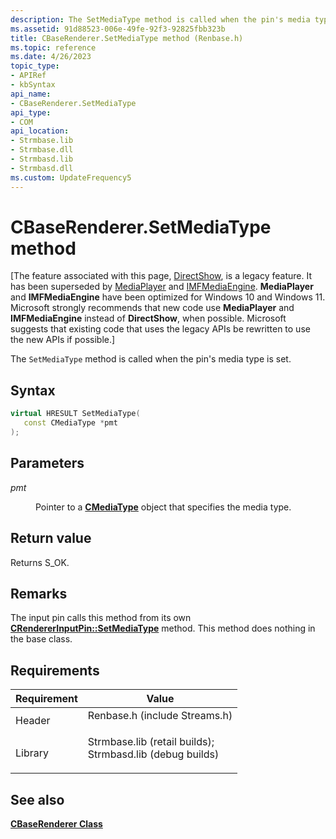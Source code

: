 ```yaml
---
description: The SetMediaType method is called when the pin's media type is set.
ms.assetid: 91d88523-006e-49fe-92f3-92825fbb323b
title: CBaseRenderer.SetMediaType method (Renbase.h)
ms.topic: reference
ms.date: 4/26/2023
topic_type: 
- APIRef
- kbSyntax
api_name: 
- CBaseRenderer.SetMediaType
api_type: 
- COM
api_location: 
- Strmbase.lib
- Strmbase.dll
- Strmbasd.lib
- Strmbasd.dll
ms.custom: UpdateFrequency5
---
```


# CBaseRenderer.SetMediaType method

\[The feature associated with this page, [DirectShow](/windows/win32/directshow/directshow), is a legacy feature. It has been superseded by [MediaPlayer](/uwp/api/Windows.Media.Playback.MediaPlayer) and [IMFMediaEngine](/windows/win32/api/mfmediaengine/nn-mfmediaengine-imfmediaengine). **MediaPlayer** and **IMFMediaEngine** have been optimized for Windows 10 and Windows 11. Microsoft strongly recommends that new code use **MediaPlayer** and **IMFMediaEngine** instead of **DirectShow**, when possible. Microsoft suggests that existing code that uses the legacy APIs be rewritten to use the new APIs if possible.\]

The `SetMediaType` method is called when the pin's media type is set.

## Syntax


```C++
virtual HRESULT SetMediaType(
   const CMediaType *pmt
);
```



## Parameters

<dl> <dt>

*pmt* 
</dt> <dd>

Pointer to a [**CMediaType**](cmediatype.md) object that specifies the media type.

</dd> </dl>

## Return value

Returns S\_OK.

## Remarks

The input pin calls this method from its own [**CRendererInputPin::SetMediaType**](crendererinputpin-setmediatype.md) method. This method does nothing in the base class.

## Requirements



| Requirement | Value |
|--------------------|--------------------------------------------------------------------------------------------------------------------------------------------------------------------------------------------|
| Header<br/>  | <dl> <dt>Renbase.h (include Streams.h)</dt> </dl>                                                                                   |
| Library<br/> | <dl> <dt>Strmbase.lib (retail builds); </dt> <dt>Strmbasd.lib (debug builds)</dt> </dl> |



## See also

<dl> <dt>

[**CBaseRenderer Class**](cbaserenderer.md)
</dt> </dl>

 

 




